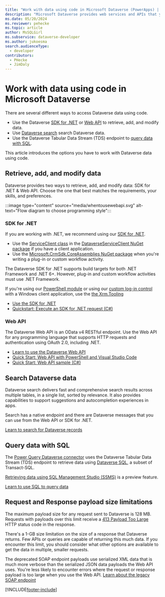 ```yaml
---
title: "Work with data using code in Microsoft Dataverse (PowerApps) | Microsoft Docs" 
description: "Microsoft Dataverse provides web services and APIs that you can use to interact with your data."
ms.date: 05/20/2024
ms.reviewer: pehecke
ms.topic: article
author: MsSQLGirl
ms.subservice: dataverse-developer
ms.author: jukoesma
search.audienceType: 
  - developer
contributors:
  - PHecke
  - JimDaly
---
```

# Work with data using code in Microsoft Dataverse

There are several different ways to access Dataverse data using code.

- Use the Dataverse [SDK for .NET](#sdk-for-net) or [Web API](#web-api) to retrieve, add, and modify data.
- Use [Dataverse search](#search-dataverse-data) search Dataverse data.
- Use the Dataverse Tabular Data Stream (TDS) endpoint to [query data with SQL](#query-data-with-sql).

This article introduces the options you have to work with Dataverse data using code.

<!-- 
Use Dataverse tables to model and manage business data. You can use [existing tables](reference/about-entity-reference.md) and customize them, or [create your own custom tables](../../maker/data-platform/create-edit-entities-portal.md) to store data.

Dataverse also has APIs known as *messages*. Each message has a name like `Create`, `Delete`, or `WhoAmI`. Messages define a set of input parameters and output properties to encapsulate logic that executes on the server.  If you come from a SQL database background, you can think of these like SQL stored procedures. You can use messages that Dataverse provides or you can [create your own messages](custom-actions.md). 
-->

## Retrieve, add, and modify data

Dataverse provides two ways to retrieve, add, and modify data: SDK for .NET & Web API. Choose the one that best matches the requirements, your skills, and preferences.

:::image type="content" source="media/whentousewebapi.svg" alt-text="Flow diagram to choose programming style":::

### SDK for .NET

If you are working with .NET, we recommend using our [SDK for .NET](org-service/overview.md).

- Use the [ServiceClient class](/dotnet/api/microsoft.powerplatform.dataverse.client.serviceclient) in the [DataverseServiceClient NuGet package](https://www.nuget.org/packages/Microsoft.PowerPlatform.Dataverse.Client/) if you have a client application.
- Use the [Microsoft.CrmSdk.CoreAssemblies NuGet package](https://www.nuget.org/packages/Microsoft.CrmSdk.CoreAssemblies/) when you're writing a plug-in or custom workflow activity.

The Dataverse SDK for .NET supports build targets for both .NET Framework and .NET 6+. However, plug-in and custom workflow activities must use .NET Framework.

If you're using our [PowerShell module](https://www.powershellgallery.com/packages/Microsoft.Xrm.Tooling.CrmConnector.PowerShell/) or using our [custom log-in control](xrm-tooling/use-xrm-tooling-common-login-control-client-applications.md) with a Windows client application, use the [the Xrm.Tooling](xrm-tooling/build-windows-client-applications-xrm-tools.md)

- [Use the SDK for .NET](org-service/overview.md)
- [Quickstart: Execute an SDK for .NET request (C#)](org-service/quick-start-org-service-console-app.md)

### Web API

The Dataverse Web API is an OData v4 RESTful endpoint. Use the Web API for any programming language that supports HTTP requests and authentication using OAuth 2.0, including .NET.

- [Learn to use the Dataverse Web API](webapi/overview.md)
- [Quick Start: Web API with PowerShell and Visual Studio Code](webapi/quick-start-ps.md)
- [Quick Start: Web API sample (C#)](webapi/quick-start-console-app-csharp.md)


## Search Dataverse data

Dataverse search delivers fast and comprehensive search results across multiple tables, in a single list, sorted by relevance. It also provides capabilities to support suggestions and autocompletion experiences in apps.

Search has a native endpoint and there are Dataverse messages that you can use from the Web API or SDK for .NET.

[Learn to search for Dataverse records](search/overview.md)

## Query data with SQL

The [Power Query Dataverse connector](/power-query/connectors/dataverse) uses the Dataverse Tabular Data Stream (TDS) endpoint to retrieve data using [Dataverse SQL](how-dataverse-sql-differs-from-transact-sql.md), a subset of Transact-SQL.

[Retrieving data using SQL Management Studio (SSMS)](dataverse-sql-query.md#sql-server-management-studio-preview) is a preview feature.

[Learn to use SQL to query data](dataverse-sql-query.md)


## Request and Response payload size limitations

The maximum payload size for any request sent to Dataverse is 128 MB. Requests with payloads over this limit receive a [413 Payload Too Large](https://devdoc.net/web/developer.mozilla.org/docs/Web/HTTP/Status/413.html) HTTP status code in the response.

There's a 1-GB size limitation on the size of a response that Dataverse returns. Few APIs or queries are capable of returning this much data.  If you encounter this limit, you should consider what other options are available to get the data in multiple, smaller requests.

The deprecated SOAP endpoint payloads use serialized XML data that is much more verbose than the serialized JSON data payloads the Web API uses. You're less likely to encounter errors where the request or response payload is too large when you use the Web API. [Learn about the legacy SOAP endpoint](org-service/overview.md#about-the-legacy-soap-endpoint)

[!INCLUDE[footer-include](../../includes/footer-banner.md)]
